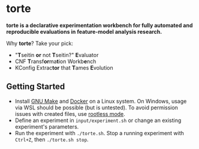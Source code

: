 # torte

**torte is a declarative experimentation workbench for fully automated and reproducible evaluations in feature-model analysis research.**

Why **torte**?
Take your pick:

- "**T**seitin **or** not **T**seitin?" **E**valuator
- CNF **T**ransf**or**ma**t**ion Workb**e**nch
- KConfig Extrac**tor** that **T**ames **E**volution

## Getting Started

- Install [GNU Make](https://www.gnu.org/software/make/) and [Docker](https://docs.docker.com/get-docker/) on a Linux system. On Windows, usage via WSL should be possible (but is untested).
  To avoid permission issues with created files, use [rootless mode](https://docs.docker.com/engine/security/rootless/).
- Define an experiment in `input/experiment.sh` or change an existing experiment's parameters.
- Run the experiment with `./torte.sh`. Stop a running experiment with `Ctrl+Z`, then `./torte.sh stop`.